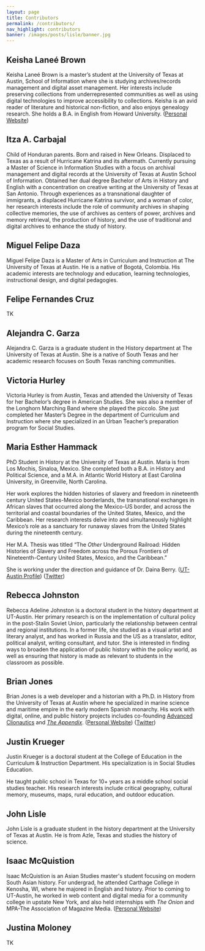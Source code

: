 ```yaml
---
layout: page
title: Contributors
permalink: /contributors/
nav_highlight: contributors
banner: /images/posts/lisle/banner.jpg
---
```


## Keisha Laneé Brown

Keisha Laneé Brown is a master’s student at the University of Texas at Austin, School of Information where she is studying archives/records management and digital asset management.  Her interests include preserving collections from underrepresented communities as well as using digital technologies to improve accessibility to collections. Keisha is an avid reader of literature and historical non-fiction, and also enjoys genealogy research. She holds a B.A. in English from Howard University. ([Personal Website][brown-website])

## Itza A. Carbajal

Child of Honduran parents. Born and raised in New Orleans. Displaced to Texas as a result of Hurricane Katrina and its aftermath. Currently pursuing a Master of Science in Information Studies with a focus on archival management and digital records at the University of Texas at Austin School of Information. Obtained her dual degree Bachelor of Arts in History and English with a concentration on creative writing at the University of Texas at San Antonio. Through experiences as a transnational daughter of immigrants, a displaced Hurricane Katrina survivor, and a woman of color, her research interests include the role of community archives in shaping collective memories, the use of archives as centers of power, archives and memory retrieval, the production of history, and the use of traditional and digital archives to enhance the study of history.

## Miguel Felipe Daza

Miguel Felipe Daza is a Master of Arts in Curriculum and Instruction at The University of Texas at Austin. He is a native of Bogotá, Colombia. His academic interests are technology and education, learning technologies, instructional design, and digital pedagogies.

## Felipe Fernandes Cruz

TK

## Alejandra C. Garza

Alejandra C. Garza is a graduate student in the History department at The University of Texas at Austin. She is a native of South Texas and her academic research focuses on South Texas ranching communities.

## Victoria Hurley

Victoria Hurley is from Austin, Texas and attended the University of Texas for her Bachelor’s degree in American Studies. She was also a member of the Longhorn Marching Band where she played the piccolo. She just completed her Master’s Degree in the department of Curriculum and Instruction where she specialized in an Urban Teacher’s preparation program for Social Studies.

## Maria Esther Hammack

PhD Student in History at the University of Texas at Austin.  Maria is from Los Mochis, Sinaloa, Mexico.  She completed both a B.A. in History and Political Science, and a M.A. in Atlantic World History at East Carolina University, in Greenville, North Carolina.

Her work explores the hidden histories of slavery and freedom in nineteenth century United States-Mexico borderlands, the transnational exchanges in African slaves that occurred along the Mexico-US border, and across the territorial and coastal boundaries of the United States, Mexico, and the Caribbean.  Her research interests delve into and simultaneously highlight Mexico’s role as a sanctuary for runaway slaves from the United States during the nineteenth century.

Her M.A. Thesis was titled “The _Other_ Underground Railroad: Hidden Histories of Slavery and Freedom across the Porous Frontiers of Nineteenth-Century United States, Mexico, and the Caribbean.”

She is working under the direction and guidance of Dr. Daina Berry. ([UT-Austin Profile][hammack-profile]) ([Twitter][hammack-twitter])

## Rebecca Johnston

Rebecca Adeline Johnston is a doctoral student in the history department at UT-Austin. Her primary research is on the implementation of cultural policy in the post-Stalin Soviet Union, particularly the relationship between central and regional institutions. In a former life, she studied as a visual artist and literary analyst, and has worked in Russia and the US as a translator, editor, political analyst, writing consultant, and tutor. She is interested in finding ways to broaden the application of public history within the policy world, as well as ensuring that history is made as relevant to students in the classroom as possible.

## Brian Jones

Brian Jones is a web developer and a historian with a Ph.D. in History from the University of Texas at Austin where he specialized in marine science and maritime empire in the early modern Spanish monarchy. His work with digital, online, and public history projects includes co-founding [Advanced Clionautics][clionautics] and [_The Appendix_][appendix]. ([Personal Website][jones-website]) ([Twitter][jones-twitter])

## Justin Krueger

Justin Krueger is a doctoral student at the College of Education in the Curriculum & Instruction Department. His specialization is in Social Studies Education.

He taught public school in Texas for 10+ years as a middle school social studies teacher.  His research interests include critical geography, cultural memory, museums, maps, rural education, and outdoor education.

## John Lisle

John Lisle is a graduate student in the history department at the University of Texas at Austin. He is from Azle, Texas and studies the history of science.

## Isaac McQuistion

Isaac McQuistion is an Asian Studies master's student focusing on modern South Asian history. For undergrad, he attended Carthage College in Kenosha, WI, where he majored in English and history. Prior to coming to UT-Austin, he worked in web content and digital media for a community college in upstate New York, and also held internships with _The Onion_ and MPA-The Association of Magazine Media. ([Personal Website][mcquistion-website])

## Justina Moloney

TK


[brown-website]: http://www.keishalaneebrown.com/
[mcquistion-website]: http://isaacmcquistion.wordpress.com
[hammack-profile]: http://www.utexas.edu/cola/history/graduate/gradstudents/profile.php?id=meh3995
[hammack-twitter]: https://twitter.com/LorienTinuviel
[clionautics]: http://clionautics.co
[appendix]: http://theappendix.net
[jones-website]: http://brianjon.es
[jones-twitter]: http://twitter.com/jonesbp

